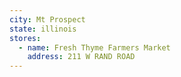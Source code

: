 ```yaml
---
city: Mt Prospect
state: illinois
stores:
  - name: Fresh Thyme Farmers Market
    address: 211 W RAND ROAD
---
```

